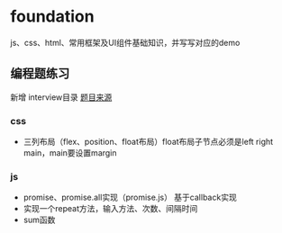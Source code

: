 # foundation
js、css、html、常用框架及UI组件基础知识，并写写对应的demo

## 编程题练习
新增 interview目录
[题目来源](https://lgwebdream.github.io/FE-Interview/program/#css-%E5%A6%82%E4%BD%95%E7%94%BB%E5%87%BA%E4%B8%80%E4%B8%AA%E6%89%87%E5%BD%A2%EF%BC%8C%E5%8A%A8%E6%89%8B%E5%AE%9E%E7%8E%B0%E4%B8%8B)

### css
- 三列布局（flex、position、float布局）float布局子节点必须是left right main，main要设置margin

### js
- promise、promise.all实现（promise.js） 基于callback实现
- 实现一个repeat方法，输入方法、次数、间隔时间
- sum函数
